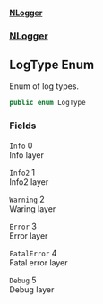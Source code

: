 #### [NLogger](./index.md 'index')
### [NLogger](./NLogger.md 'NLogger')
## LogType Enum
Enum of log types.  
```csharp
public enum LogType
```
### Fields
<a name='NLogger-LogType-Info'></a>
`Info` 0  
Info layer  
  
<a name='NLogger-LogType-Info2'></a>
`Info2` 1  
Info2 layer  
  
<a name='NLogger-LogType-Warning'></a>
`Warning` 2  
Waring layer  
  
<a name='NLogger-LogType-Error'></a>
`Error` 3  
Error layer  
  
<a name='NLogger-LogType-FatalError'></a>
`FatalError` 4  
Fatal error layer  
  
<a name='NLogger-LogType-Debug'></a>
`Debug` 5  
Debug layer  
  
